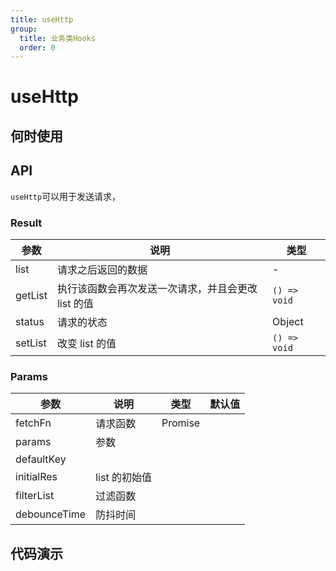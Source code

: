 ```yaml
---
title: useHttp
group:
  title: 业务类Hooks
  order: 0
---
```


# useHttp

## 何时使用

## API

`useHttp`可以用于发送请求，

### Result

| 参数    | 说明                                               | 类型         |
| ------- | -------------------------------------------------- | ------------ |
| list    | 请求之后返回的数据                                 | -            |
| getList | 执行该函数会再次发送一次请求，并且会更改 list 的值 | `() => void` |
| status  | 请求的状态                                         | Object       |
| setList | 改变 list 的值                                     | `() => void` |

### Params

| 参数         | 说明          | 类型    | 默认值 |
| ------------ | ------------- | ------- | ------ |
| fetchFn      | 请求函数      | Promise |
| params       | 参数          |
| defaultKey   |
| initialRes   | list 的初始值 |
| filterList   | 过滤函数      |
| debounceTime | 防抖时间      |

## 代码演示

<code src = "./Demo/Demo1.tsx"></code>
